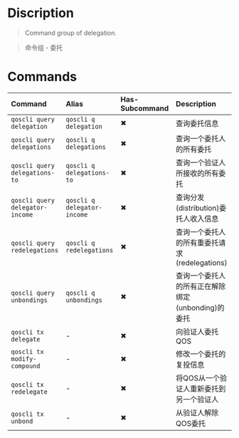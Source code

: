 # Discription
>   Command group of delegation.

>   命令组 - 委托

# Commands

| Command                         | Alias                       | Has-Subcommand | Description                    |
|:--------------------------------|:----------------------------|:---------------|:-------------------------------|
| `qoscli query delegation`       | `qoscli q delegation`       | ✖              | 查询委托信息                         |
| `qoscli query delegations`      | `qoscli q delegations`      | ✖              | 查询一个委托人的所有委托                   |
| `qoscli query delegations-to`   | `qoscli q delegations-to`   | ✖              | 查询一个验证人所接收的所有委托                |
| `qoscli query delegator-income` | `qoscli q delegator-income` | ✖              | 查询分发(distribution)委托人收入信息      |
| `qoscli query redelegations`    | `qoscli q redelegations`    | ✖              | 查询一个委托人的所有重委托请求(redelegations) |
| `qoscli query unbondings`       | `qoscli q unbondings`       | ✖              | 查询一个委托人的所有正在解除绑定(unbonding)的委托 |
| `qoscli tx delegate`            | -                           | ✖              | 向验证人委托QOS                      |
| `qoscli tx modify-compound`     | -                           | ✖              | 修改一个委托的复投信息                    |
| `qoscli tx redelegate`          | -                           | ✖              | 将QOS从一个验证人重新委托到另一个验证人          |
| `qoscli tx unbond`              | -                           | ✖              | 从验证人解除QOS委托                    |
